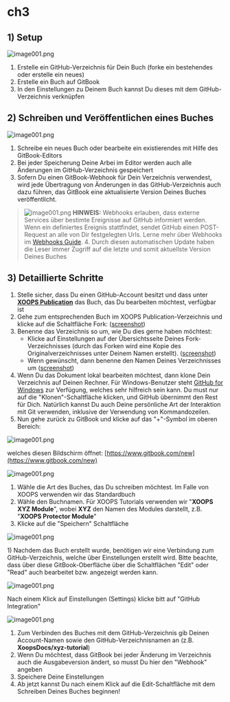 # ch3

## 1\) Setup

![image001.png](../../.gitbook/assets/gitbook4.png)

1. Erstelle ein GitHub-Verzeichnis für Dein Buch \(forke ein bestehendes oder erstelle ein neues\)
2. Erstelle ein Buch auf GitBook
3. In den Einstellungen zu Deinem Buch kannst Du dieses mit dem GitHub-Verzeichnis verknüpfen

## 2\) Schreiben und Veröffentlichen eines Buches

![image001.png](../../.gitbook/assets/gitbook5.png)

1. Schreibe ein neues Buch oder bearbeite ein existierendes mit Hilfe des GitBook-Editors
2. Bei jeder Speicherung Deine Arbei im Editor werden auch alle Änderungen im GitHub-Verzeichnis gespeichert
3. Sofern Du einen GitBook-Webhook für Dein Verzeichnis verwendest, wird jede Übertragung von Änderungen in das GitHub-Verzeichnis auch dazu führen, das GitBook eine aktualisierte Version Deines Buches veröffentlicht.

> ![image001.png](../../.gitbook/assets/info%20%281%29.png) **HINWEIS:** Webhooks erlauben, dass externe Services über bestimte Ereignisse auf GitHub informiert werden. Wenn ein definiertes Ereignis stattfindet, sendet GitHub einen POST-Request an alle von Dir festgelegten Urls. Lerne mehr über Webhooks im [Webhooks Guide](https://developer.github.com/webhooks/). 4. Durch diesen automatischen Update haben die Leser immer Zugriff auf die letzte und somit aktuellste Version Deines Buches

## 3\) Detaillierte Schritte

1. Stelle sicher, dass Du einen GitHub-Account besitzt und dass unter [**XOOPS Publication**](https://github.com/XoopsDocs/) das Buch, das Du bearbeiten möchtest, verfügbar ist
2. Gehe zum entsprechenden Buch im XOOPS Publication-Verzeichnis und klicke auf die Schaltfläche Fork: \([screenshot](http://mrm-screen.s3.amazonaws.com/MrMaksimizegitbookstarterkit_20140707_085000_20140707_085006.png)\)
3. Benenne das Verzeichnis so um, wie Du dies gerne haben möchtest:
   * Klicke auf Einstellungen auf der Übersichtsseite Deines Fork-Verzeichnisses \(durch das Forken wird eine Kopie des Originalverzeichnisses unter Deinem Namen erstellt\). \([screenshot](http://mrm-screen.s3.amazonaws.com/MrMaksimizegitbookstarterkit_20140707_100321_20140707_100325.png)\)
   * Wenn gewünscht, dann benenne den Namen Deines Verzeichnisses um \([screenshot](http://mrm-screen.s3.amazonaws.com/Options_20140707_100417_20140707_100421.png)\)
4. Wenn Du das Dokument lokal bearbeiten möchtest, dann klone Dein Verzeichnis auf Deinen Rechner. Für Windows-Benutzer steht [GitHub for Windows](https://windows.github.com/) zur Verfügung, welches sehr hilfreich sein kann. Du must nur auf die "Klonen"-Schaltfläche klicken, und GitHub übernimmt den Rest für Dich. Natürlich kannst Du auch Deine persönliche Art der Interaktion mit Git verwenden, inklusive der Verwendung von Kommandozeilen.
5. Nun gehe zurück zu GitBook und klicke auf das "+"-Symbol im oberen Bereich:

![image001.png](../../.gitbook/assets/gitbook6_newbook.png)

welches diesen Bildschirm öffnet: [https://www.gitbook.com/new](https://www.gitbook.com/new)

![image001.png](../../.gitbook/assets/gitbook6_newbook2.png)

1. Wähle die Art des Buches, das Du schreiben möchtest. Im Falle von XOOPS verwenden wir das Standardbuch
2. Wähle den Buchnamen. Für XOOPS Tutorials verwenden wir "**XOOPS XYZ Module**", wobei **XYZ** den Namen des Modules darstellt, z.B. "**XOOPS Protector Module**"
3. Klicke auf die "Speichern" Schaltfläche

![image001.png](../../.gitbook/assets/gitbook7_settings.jpg)

1\) Nachdem das Buch erstellt wurde, benötigen wir eine Verbindung zum GitHub-Verzeichnis, welche über Einstellungen erstellt wird. Bitte beachte, dass über diese GitBook-Oberfläche über die Schaltflächen "Edit" oder "Read" auch bearbeitet bzw. angezeigt werden kann.

![image001.png](../../.gitbook/assets/gitbook7_settingsgithub.png)

Nach einem Klick auf Einstellungen \(Settings\) klicke bitt auf "GitHub Integration"

![image001.png](../../.gitbook/assets/gitbook7_settingsgithub2%20%281%29.png)

1. Zum Verbinden des Buches mit dem GitHub-Verzeichnis gib Deinen Account-Namen sowie den GitHub-Verzeichnisnamen an \(z.B. **XoopsDocs/xyz-tutorial**\)
2. Wenn Du möchtest, dass GitBook bei jeder Änderung im Verzeichnis auch die Ausgabeversion ändert, so musst Du hier den "Webhook" angeben
3. Speichere Deine Einstellungen
4. Ab jetzt kannst Du nach einem Klick auf die Edit-Schaltfläche mit dem Schreiben Deines Buches beginnen! 

